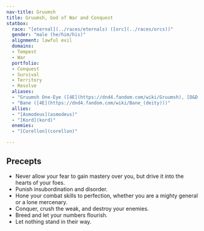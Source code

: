 ```yaml
---
nav-title: Gruumsh
title: Gruumsh, God of War and Conquest
statbox:
  race: "[eternal](../races/eternals) ([orc](../races/orcs))"
  gender: "male (he/him/his)"
  alignment: lawful evil
  domains:
  - Tempest
  - War
  portfolio:
  - Conquest
  - Survival
  - Territory
  - Resolve
  aliases:
  - "Gruumsh One-Eye ([4E](https://dnd4.fandom.com/wiki/Gruumsh), [D&D wiki](https://dungeonsdragons.fandom.com/wiki/Gruumsh), [Greyhawk](https://greyhawkonline.com/greyhawkwiki/Gruumsh))"
  - "Bane ([4E](https://dnd4.fandom.com/wiki/Bane_(deity)))"
  allies:
  - "[Asmodeus](asmodeus)"
  - "[Kord](kord)"
  enemies:
  - "[Corellon](corellon)"

---
```


## Precepts

* Never allow your fear to gain mastery over you, but drive it into the hearts of your foes.
* Punish insubordination and disorder.
* Hone your combat skills to perfection, whether you are a mighty general or a lone mercenary.
* Conquer, crush the weak, and destroy your enemies.
* Breed and let your numbers flourish.
* Let nothing stand in their way.
